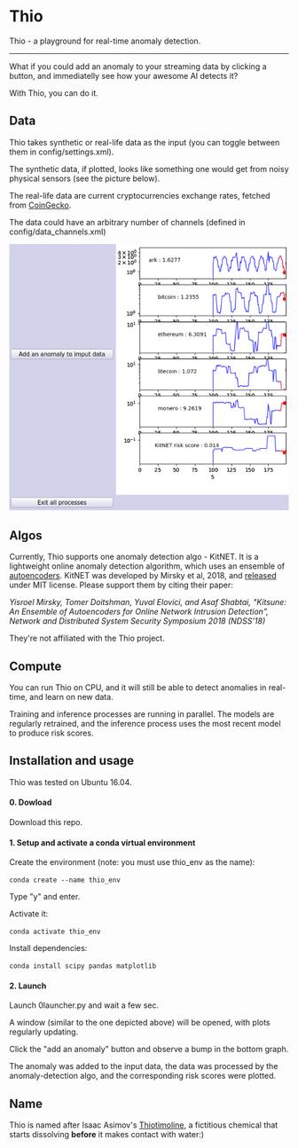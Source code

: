 # Thio
Thio - a playground for real-time anomaly detection.

-------

What if you could add an anomaly to your streaming data by clicking a button, and immediatelly see how your awesome AI detects it?

With Thio, you can do it. 

## Data

Thio takes synthetic or real-life data as the input (you can toggle between them in config/settings.xml).

The synthetic data, if plotted, looks like something one would get from noisy physical sensors (see the picture below).

The real-life data are current cryptocurrencies exchange rates, fetched from [CoinGecko](https://www.coingecko.com/en).  

The data could have an arbitrary number of channels (defined in config/data_channels.xml)

![Alt text](Thio.png?raw=true "Title")

## Algos

Currently, Thio supports one anomaly detection algo - KitNET. It is a lightweight online anomaly detection algorithm, which uses an ensemble of [autoencoders](https://en.wikipedia.org/wiki/Autoencoder). KitNET was developed by Mirsky et al, 2018, and [released](https://github.com/ymirsky/KitNET-py) under MIT license. Please support them by citing their paper:

*Yisroel Mirsky, Tomer Doitshman, Yuval Elovici, and Asaf Shabtai, "Kitsune: An Ensemble of Autoencoders for Online Network Intrusion Detection", Network and Distributed System Security Symposium 2018 (NDSS'18)* 

They're not affiliated with the Thio project. 

## Compute

You can run Thio on CPU, and it will still be able to detect anomalies in real-time, and learn on new data. 

Training and inference processes are running in parallel. The models are regularly retrained, and the inference process uses the most recent model to produce risk scores.

##  Installation and usage

Thio was tested on Ubuntu 16.04.

#### 0. Dowload

Download this repo.

#### 1. Setup and activate a conda virtual environment

Create the environment (note: you must use thio_env as the name):

```conda create --name thio_env```

Type "y" and enter.

Activate it:

```conda activate thio_env```

Install dependencies: 

```conda install scipy pandas matplotlib```

#### 2. Launch 

Launch 0launcher.py and wait a few sec. 

A window (similar to the one depicted above) will be opened, with plots regularly updating.

Click the "add an anomaly" button and observe a bump in the bottom graph. 

The anomaly was added to the input data, the data was processed by the anomaly-detection algo, and the corresponding risk scores were plotted.   


##  Name 

Thio is named after Isaac Asimov's [Thiotimoline](https://en.wikipedia.org/wiki/Thiotimoline), a fictitious chemical that starts dissolving **before** it makes contact with water:) 
